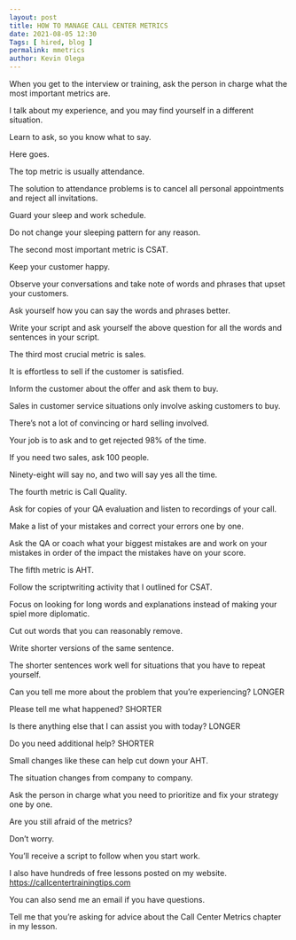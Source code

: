 ```yaml
--- 
layout: post 
title: HOW TO MANAGE CALL CENTER METRICS
date: 2021-08-05 12:30
Tags: [ hired, blog ]
permalink: mmetrics
author: Kevin Olega 
--- 
```

When you get to the interview or training, ask the person in charge what the most important metrics are.

I talk about my experience, and you may find yourself in a different situation.

Learn to ask, so you know what to say.

Here goes.

The top metric is usually attendance.

The solution to attendance problems is to cancel all personal appointments and reject all invitations.

Guard your sleep and work schedule.

Do not change your sleeping pattern for any reason.

The second most important metric is CSAT.

Keep your customer happy.

Observe your conversations and take note of words and phrases that upset your customers.

Ask yourself how you can say the words and phrases better.

Write your script and ask yourself the above question for all the words and sentences in your script.

The third most crucial metric is sales.

It is effortless to sell if the customer is satisfied.

Inform the customer about the offer and ask them to buy.

Sales in customer service situations only involve asking customers to buy.

There’s not a lot of convincing or hard selling involved.

Your job is to ask and to get rejected 98% of the time.

If you need two sales, ask 100 people.

Ninety-eight will say no, and two will say yes all the time.

The fourth metric is Call Quality.

Ask for copies of your QA evaluation and listen to recordings of your call.

Make a list of your mistakes and correct your errors one by one.

Ask the QA or coach what your biggest mistakes are and work on your mistakes in order of the impact the mistakes have on your score.

The fifth metric is AHT.

Follow the scriptwriting activity that I outlined for CSAT.

Focus on looking for long words and explanations instead of making your spiel more diplomatic.

Cut out words that you can reasonably remove.

Write shorter versions of the same sentence.

The shorter sentences work well for situations that you have to repeat yourself.

Can you tell me more about the problem that you’re experiencing? LONGER

Please tell me what happened? SHORTER

Is there anything else that I can assist you with today? LONGER

Do you need additional help? SHORTER

Small changes like these can help cut down your AHT.

The situation changes from company to company.

Ask the person in charge what you need to prioritize and fix your strategy one by one.

Are you still afraid of the metrics?

Don’t worry.

You’ll receive a script to follow when you start work.

I also have hundreds of free lessons posted on my website. https://callcentertrainingtips.com 

You can also send me an email if you have questions.

Tell me that you’re asking for advice about the Call Center Metrics chapter in my lesson.